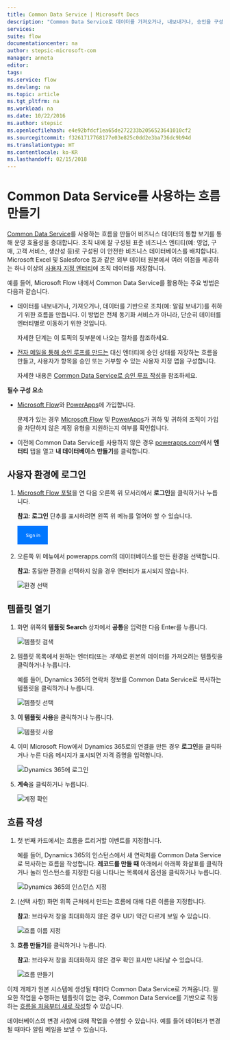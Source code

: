 ```yaml
---
title: Common Data Service | Microsoft Docs
description: "Common Data Service로 데이터를 가져오거나, 내보내거나, 승인을 구성하는 흐름을 만듭니다."
services: 
suite: flow
documentationcenter: na
author: stepsic-microsoft-com
manager: anneta
editor: 
tags: 
ms.service: flow
ms.devlang: na
ms.topic: article
ms.tgt_pltfrm: na
ms.workload: na
ms.date: 10/22/2016
ms.author: stepsic
ms.openlocfilehash: e4e92bfdcf1ea65de272233b2056523641010cf2
ms.sourcegitcommit: f3261717768177e03e825c0dd2e3ba736dc9b94d
ms.translationtype: HT
ms.contentlocale: ko-KR
ms.lasthandoff: 02/15/2018
---
```

# <a name="create-a-flow-that-uses-the-common-data-service"></a>Common Data Service를 사용하는 흐름 만들기
[Common Data Service](https://powerapps.microsoft.com/tutorials/data-platform-intro/)를 사용하는 흐름을 만들어 비즈니스 데이터의 통합 보기를 통해 운영 효율성을 증대합니다. 조직 내에 잘 구성된 표준 비즈니스 엔티티(예: 영업, 구매, 고객 서비스, 생산성 등)로 구성된 이 안전한 비즈니스 데이터베이스를 배치합니다. Microsoft Excel 및 Salesforce 등과 같은 외부 데이터 원본에서 여러 이점을 제공하는 하나 이상의 [사용자 지정 엔터티](https://powerapps.microsoft.com/tutorials/data-platform-create-entity/)에 조직 데이터를 저장합니다.

예를 들어, Microsoft Flow 내에서 Common Data Service를 활용하는 주요 방법은 다음과 같습니다.

* 데이터를 내보내거나, 가져오거나, 데이터를 기반으로 조치(예: 알림 보내기)를 취하기 위한 흐름을 만듭니다. 이 방법은 전체 동기화 서비스가 아니라, 단순히 데이터를 엔터티별로 이동하기 위한 것입니다.
  
    자세한 단계는 이 토픽의 뒷부분에 나오는 절차를 참조하세요.
* [전자 메일을 통해 승인 루프를 만드는](wait-for-approvals.md) 대신 엔터티에 승인 상태를 저장하는 흐름을 만들고, 사용자가 항목을 승인 또는 거부할 수 있는 사용자 지정 앱을 구성합니다.
  
    자세한 내용은 [Common Data Service로 승인 루프 작성](common-data-model-approve.md)을 참조하세요.

**필수 구성 요소**

* [Microsoft Flow](https://flow.microsoft.com)와 [PowerApps](https://web.powerapps.com)에 가입합니다.
  
    문제가 있는 경우 [Microsoft Flow](sign-up-sign-in.md) 및 [PowerApps](https://powerapps.microsoft.com/tutorials/signup-for-powerapps/)가 귀하 및 귀하의 조직이 가입을 차단하지 않은 계정 유형을 지원하는지 여부를 확인합니다.
* 이전에 Common Data Service를 사용하지 않은 경우 [powerapps.com](https://web.powerapps.com/#/entities)에서 **엔터티** 탭을 열고 **내 데이터베이스 만들기**를 클릭합니다.

## <a name="sign-in-to-your-environment"></a>사용자 환경에 로그인
1. [Microsoft Flow 포털](https://flow.microsoft.com)을 연 다음 오른쪽 위 모서리에서 **로그인**을 클릭하거나 누릅니다.
   
    **참고**: **로그인** 단추를 표시하려면 왼쪽 위 메뉴를 열어야 할 수 있습니다.
   
    ![로그인](./media/common-data-model-intro/signin-flow.png)
2. 오른쪽 위 메뉴에서 powerapps.com의 데이터베이스를 만든 환경을 선택합니다.
   
    **참고**: 동일한 환경을 선택하지 않을 경우 엔터티가 표시되지 않습니다.
   
    ![환경 선택](./media/common-data-model-intro/select-environment.png)

## <a name="open-a-template"></a>템플릿 열기
1. 화면 위쪽의 **템플릿 Search** 상자에서 **공통**을 입력한 다음 Enter를 누릅니다.
   
    ![템플릿 검색](./media/common-data-model-intro/template-search.png)
2. 템플릿 목록에서 원하는 엔터티(또는 *개체*)로 원본의 데이터를 가져오려는 템플릿을 클릭하거나 누릅니다.
   
    예를 들어, Dynamics 365의 연락처 정보를 Common Data Service로 복사하는 템플릿을 클릭하거나 누릅니다.
   
    ![템플릿 선택](./media/common-data-model-intro/choose-template.png)
3. **이 템플릿 사용**을 클릭하거나 누릅니다.
   
    ![템플릿 사용](./media/common-data-model-intro/use-template.png)
4. 이미 Microsoft Flow에서 Dynamics 365로의 연결을 만든 경우 **로그인**을 클릭하거나 누른 다음 메시지가 표시되면 자격 증명을 입력합니다.
   
    ![Dynamics 365에 로그인](./media/common-data-model-intro/dynamics-signin.png)
5. **계속**을 클릭하거나 누릅니다.
   
    ![계정 확인](./media/common-data-model-intro/confirm-accounts.png)

## <a name="build-your-flow"></a>흐름 작성
1. 첫 번째 카드에서는 흐름을 트리거할 이벤트를 지정합니다.
   
    예를 들어, Dynamics 365의 인스턴스에서 새 연락처를 Common Data Service로 복사하는 흐름을 작성합니다. **레코드를 만들 때** 아래에서 아래쪽 화살표를 클릭하거나 눌러 인스턴스를 지정한 다음 나타나는 목록에서 옵션을 클릭하거나 누릅니다.
   
    ![Dynamics 365의 인스턴스 지정](./media/common-data-model-intro/specify-instance.png)
2. (선택 사항) 화면 위쪽 근처에서 만드는 흐름에 대해 다른 이름을 지정합니다.
   
    **참고**: 브라우저 창을 최대화하지 않은 경우 UI가 약간 다르게 보일 수 있습니다.
   
    ![흐름 이름 지정](./media/common-data-model-intro/name-flow.png)
3. **흐름 만들기**를 클릭하거나 누릅니다.
   
    **참고**: 브라우저 창을 최대화하지 않은 경우 확인 표시만 나타날 수 있습니다.
   
    ![흐름 만들기](./media/common-data-model-intro/create-flow.png)

이제 개체가 원본 시스템에 생성될 때마다 Common Data Service로 가져옵니다. 필요한 작업을 수행하는 템플릿이 없는 경우, Common Data Service를 기반으로 작동하는 [흐름을 처음부터 새로 작성](get-started-logic-flow.md)할 수 있습니다.

데이터베이스의 변경 사항에 대해 작업을 수행할 수 있습니다. 예를 들어 데이터가 변경될 때마다 알림 메일을 보낼 수 있습니다.

